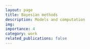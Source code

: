 ```yaml
---
layout: page
title: Bayesian methods
description: Models and computation
img:
importance: 4
category: work
related_publications: false
---
```

